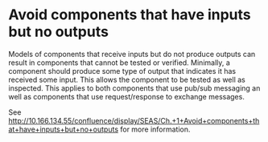 # Avoid components that have inputs but no outputs
Models of components that receive inputs but do not produce outputs can result in components that cannot be tested or
verified.  Minimally, a component should produce some type of output that indicates it has received some input.  This
allows the component to be tested as well as inspected.  This applies to both components that use pub/sub messaging an
well as components that use request/response to exchange messages.

See http://10.166.134.55/confluence/display/SEAS/Ch.+1+Avoid+components+that+have+inputs+but+no+outputs for more 
information.
